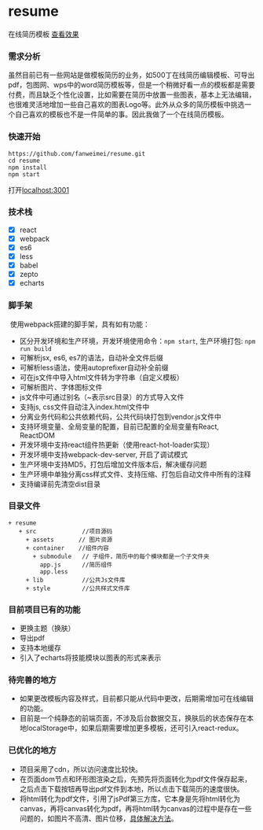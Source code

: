 # resume
在线简历模板 [查看效果](https://www.fanweimei.com/resume/)

### 需求分析
  虽然目前已有一些网站是做模板简历的业务，如500丁在线简历编辑模板、可导出pdf，包图网、wps中的word简历模板等，但是一个稍微好看一点的模板都是需要付费，而且缺乏个性化设置，比如需要在简历中放置一些图表，基本上无法编辑，也很难灵活地增加一些自己喜欢的图表Logo等。此外从众多的简历模板中挑选一个自己喜欢的模板也不是一件简单的事。因此我做了一个在线简历模板。
  
### 快速开始
```
https://github.com/fanweimei/resume.git
cd resume
npm install
npm start
```
打开[localhost:3001](http://www.localhost:3001)

### 技术栈
  - [x] react
  - [x] webpack
  - [x] es6
  - [x] less
  - [x] babel
  - [x] zepto
  - [x] echarts
  
  ### 脚手架
  使用webpack搭建的脚手架，具有如有功能：
  * 区分开发环境和生产环境，开发环境使用命令：`npm start`, 生产环境打包: `npm run build`
  * 可解析jsx, es6, es7的语法，自动补全文件后缀
  * 可解析less语法，使用autoprefixer自动补全前缀
  * 可在js文件中导入html文件转为字符串（自定义模板）
  * 可解析图片、字体图标文件
  * js文件中可通过别名（~表示src目录）的方式导入文件
  * 支持js, css文件自动注入index.html文件中
  * 分离业务代码和公共依赖代码，公共代码块打包到vendor.js文件中
  * 支持环境变量、全局变量的配置，目前已配置的全局变量有React, ReactDOM
  * 开发环境中支持react组件热更新（使用react-hot-loader实现）
  * 开发环境中支持webpack-dev-server, 开启了调试模式
  * 生产环境中支持MD5，打包后增加文件版本后，解决缓存问题
  * 生产环境中单独分离css样式文件、支持压缩、打包后自动文件中所有的注释
  * 支持编译前先清空dist目录
  
### 目录文件
 ```
+ resume
    + src             //项目源码
      + assets       // 图片资源
      + container    //组件内容
        + submodule   // 子组件，简历中的每个模块都是一个子文件夹
          app.js      //简历组件
          app.less
      + lib           //公共Js文件库
      + style         //公共样式文件库
 ```
 ### 目前项目已有的功能
 - 更换主题（换肤）
 - 导出pdf
 - 支持本地缓存
 - 引入了echarts将技能模块以图表的形式来表示
 ### 待完善的地方
 - 如果更改模板内容及样式，目前都只能从代码中更改，后期需增加可在线编辑的功能。
 - 目前是一个纯静态的前端页面，不涉及后台数据交互，换肤后的状态保存在本地localStorage中，如果后期需要增加更多模板，还可引入react-redux。
 ### 已优化的地方
 - 项目采用了cdn，所以访问速度比较快。
 - 在页面dom节点和环形图渲染之后，先预先将页面转化为pdf文件保存起来，之后点击下载按钮再导出pdf文件到本地，所以点击下载简历的速度很快。
 - 将html转化为pdf文件，引用了jsPdf第三方库，它本身是先将html转化为canvas，再将canvas转化为pdf，再将html转为canvas的过程中是存在一些问题的，如图片不高清、图片位移，[具体解决方法](https://segmentfault.com/a/1190000007707209)。
